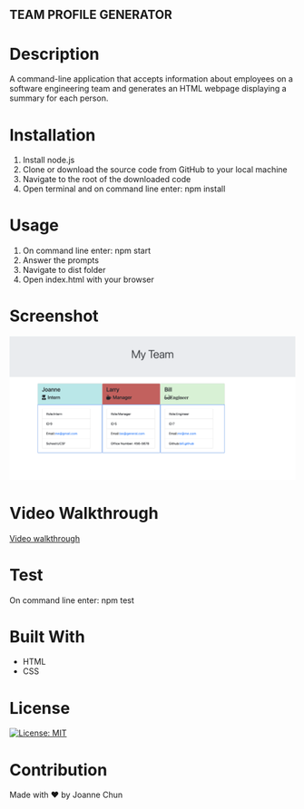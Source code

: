 ## TEAM PROFILE GENERATOR

# Description

A command-line application that accepts information about employees on a software engineering team and generates an HTML webpage displaying a summary for each person.

# Installation

1. Install node.js
2. Clone or download the source code from GitHub to your local machine
3. Navigate to the root of the downloaded code
4. Open terminal and on command line enter: npm install

# Usage

1. On command line enter: npm start
2. Answer the prompts
3. Navigate to dist folder
4. Open index.html with your browser

# Screenshot

![a screenshot of my app](./assets/images/Team-profile.png)

# Video Walkthrough

[Video walkthrough](https://drive.google.com/file/d/13Z7qWNcuKKSvBD_6CuZa5kiJpEkd1Bo_/view?usp=sharing)

# Test

On command line enter: npm test

# Built With

- HTML
- CSS

# License

[![License: MIT](https://img.shields.io/badge/License-MIT-yellow.svg)](https://opensource.org/licenses/MIT)

# Contribution

Made with ❤️ by Joanne Chun
